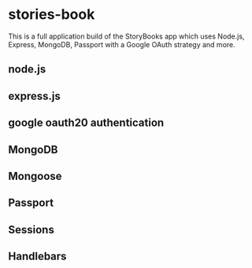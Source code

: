 # stories-book
This is a full application build of the StoryBooks app which uses Node.js, Express, MongoDB, Passport with a Google OAuth strategy and more.

## node.js
## express.js 
## google oauth20 authentication 
## MongoDB
## Mongoose
## Passport 
## Sessions 
## Handlebars

